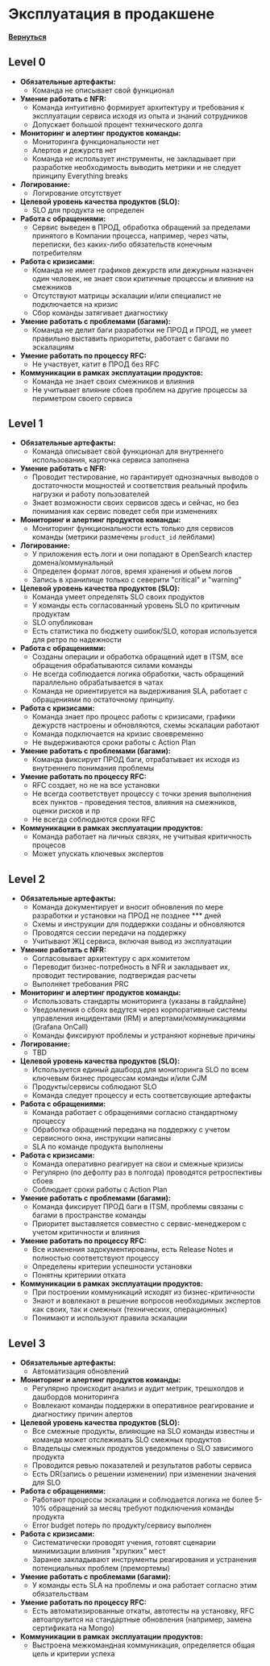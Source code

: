 # Эксплуатация в продакшене

#### [Вернуться](../MATURITY_MATRIX.md)

## Level 0

- **Обязательные артефакты:**
  - Команда не описывает свой функционал
- **Умение работать с NFR:**
  - Команда интуитивно формирует архитектуру и требования к эксплуатации сервиса исходя из опыта и знаний сотрудников
  - Допускает большой процент технического долга
- **Мониторинг и алертинг продуктов команды:**
  - Мониторинга функциональности нет
  - Алертов и дежурств нет
  - Команда не использует инструменты, не закладывает при разработке необходимость выводить метрики и не следует принципу Everything breaks
- **Логирование:**
  - Логирование отсутствует
- **Целевой уровень качества продуктов (SLO):**
  - SLO для продукта не определен
- **Работа с обращениями:**
  - Сервис выведен в ПРОД, обработка обращений за пределами принятого в Компании процесса, например, через чаты, переписки, без каких-либо обязательств конечным потребителям
- **Работа с кризисами:**
  - Команда не имеет графиков дежурств или дежурным назначен один человек, не знает свои критичные процессы и влияние на смежников
  - Отсутствуют матрицы эскалации и/или специалист не подключается на кризис
  - Сбор команды затягивает диагностику
- **Умение работать с проблемами (багами):**
  - Команда не делит баги разработки не ПРОД и ПРОД, не умеет правильно выставить приоритеты, работает с багами по эскалациям
- **Умение работать по процессу RFC:**
  - Не участвует, катит в ПРОД без RFC
- **Коммуникации в рамках эксплуатации продуктов:**
  - Команда не знает своих смежников и влияния
  - Не учитывает влияние сбоев проблем на другие процессы за периметром своего сервиса

## Level 1

- **Обязательные артефакты:**
  - Команда описывает свой функционал для внутреннего использования, карточка сервиса заполнена
- **Умение работать с NFR:**
  - Проводит тестирование, но гарантирует однозначных выводов о достаточности мощностей и соответствия реальный профиль нагрузки и работу пользователей
  - Знает возможности своих сервисов здесь и сейчас, но без понимания как сервис поведет себя при изменениях
- **Мониторинг и алертинг продуктов команды:**
  - Мониторинг функциональности есть только для сервисов команды (метрики размечены `product_id` лейблами)
- **Логирование:**
  - У приложения есть логи и они попадают в OpenSearch кластер домена/коммунальный
  - Определен формат логов, время хранения и обьем логов
  - Запись в хранилище только с северити "critical" и "warning"
- **Целевой уровень качества продуктов (SLO):**
  - Команда умеет определять SLO своих продуктов
  - У команды есть согласованный уровень SLO по критичным продуктам
  - SLO опубликован
  - Есть статистика по бюджету ошибок/SLO, которая используется для ретро по надежности
- **Работа с обращениями:**
  - Созданы операции и обработка обращений идет в ITSM, все обращения обрабатываются силами команды
  - Не всегда соблюдается логика обработки, часть обращений параллельно обрабатывается в чатах
  - Команда не ориентируется на выдерживания SLA, работает с обращениями по остаточному принципу.
- **Работа с кризисами:**
  - Команда знает про процесс работы с кризисами, графики дежурств настроены и обновляются, схемы эскалации работают
  - Команда подключается на кризис своевременно
  - Не выдерживаются сроки работы с Action Plan
- **Умение работать с проблемами (багами):**
  - Команда фиксирует ПРОД баги, отрабатывает их исходя из внутреннего понимания проблемы
- **Умение работать по процессу RFC:**
  - RFC создает, но не на все установки
  - Не всегда соответствует процессу с точки зрения выполнения всех пунктов - проведения тестов, влияния на смежников, оценки рисков и пр
  - Не всегда соблюдаются сроки RFC
- **Коммуникации в рамках эксплуатации продуктов:**
  - Команда работает на личных связях, не учитывая критичность процесов
  - Может упускать ключевых экспертов

## Level 2

- **Обязательные артефакты:**
  - Команда документирует и вносит обновления по мере разработки и установки на ПРОД не позднее \*\*\* дней
  - Схемы и инструкции для поддержки созданы и обновляются
  - Проводятся сессии передачи на поддержку
  - Учитывают ЖЦ сервиса, включая вывод из эксплуатации
- **Умение работать с NFR:**
  - Согласовывает архитектуру с арх.комитетом
  - Переводит бизнес-потребность в NFR и закладывает их, проводит тестирование, подтверждая расчеты
  - Выполняет требования PRC
- **Мониторинг и алертинг продуктов команды:**
  - Использовать стандарты мониторинга (указаны в гайдлайне)
  - Уведомления о сбоях ведутся через корпоративные системы управления инцидентами (IRM) и алертами/коммуникациями (Grafana OnCall)
  - Команды фиксируют проблемы и устраняют корневые причины
- **Логирование:**
  - TBD
- **Целевой уровень качества продуктов (SLO):**
  - Используется единый дашборд для мониторинга SLO по всем ключевым бизнес процессам команды и/или CJM
  - Продукты/сервисы соблюдают SLO
  - Команда следует процессу и есть соответсвующие артефакты
- **Работа с обращениями:**
  - Команда работает с обращениями согласно стандартному процессу
  - Обработка обращений передана на поддержку с учетом сервисного окна, инструкции написаны
  - SLA по команде продукта выполнены
- **Работа с кризисами:**
  - Команда оперативно реагирует на свои и смежные кризисы
  - Регулярно (по дефолту раз в полгода) проводятся ретроспективы сбоев
  - Соблюдает сроки работы с Action Plan
- **Умение работать с проблемами (багами):**
  - Команда фиксирует ПРОД баги в ITSM, проблемы связаны с багами в пространстве команды
  - Приоритет выставляется совместно с сервис-менеджером с учетом критичности и влияния
- **Умение работать по процессу RFC:**
  - Все изменения задокументированы, есть Release Notes и полностью соответствуют процессу
  - Определены критерии успешности установки
  - Понятны критериии отката
- **Коммуникации в рамках эксплуатации продуктов:**
  - При построении коммуникаций исходят из бизнес-критичности
  - Знают и вовлекают в решение вопросов необходимых экспертов как своих, так и смежных (технических, операционных)
  - Понимают и используют правила эскалации

## Level 3

- **Обязательные артефакты:**
  - Автоматизация обновлений
- **Мониторинг и алертинг продуктов команды:**
  - Регулярно происходит анализ и аудит метрик, трешхолдов и дашбордов мониторинга
  - Вовлекают команды поддержки в оперативное реагирование и диагностику причин алертов
- **Целевой уровень качества продуктов (SLO):**
  - Все смежные продукты, влияющие на SLO команды известны и команда может отслеживать SLO смежных продуктов
  - Владельцы смежных продуктов уведомлены о SLO зависимого продукта
  - Проводится ревью показателей и результатов работы сервиса
  - Есть DR(запись о решении изменении) при изменении значения для SLO
- **Работа с обращениями:**
  - Работают процессы эскалации и соблюдается логика не более 5-10% обращений за месяц требуют подключения команды продукта
  - Error budget потерь по продукту/сервису выполнен
- **Работа с кризисами:**
  - Систематически проводят учения, готовят сценарии минимизации влияния "хрупких" мест
  - Заранее закладывают инструменты реагирования и устранения потенциальных проблем (премортемы)
- **Умение работать с проблемами (багами):**
  - У команды есть SLA на проблемы и она работает согласно этим обязательствам
- **Умение работать по процессу RFC:**
  - Есть автоматизированные откаты, автотесты на установку, RFC автоапрувится на стандартные обновления (например, замена сертификата на Mongo)
- **Коммуникации в рамках эксплуатации продуктов:**
  - Выстроена межкомандная коммуникация, определяется общая цель и критерии успеха
